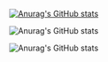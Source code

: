 
<!--
**rangang/rangang** is a ✨ _special_ ✨ repository because its `README.md` (this file) appears on your GitHub profile.

Here are some ideas to get you started:

- 🔭 I’m currently working on ...
- 🌱 I’m currently learning ...
- 👯 I’m looking to collaborate on ...
- 🤔 I’m looking for help with ...
- 💬 Ask me about ...
- 📫 How to reach me: ...
- 😄 Pronouns: ...
- ⚡ Fun fact: ...
-->

<!-- GitHub 统计卡片 -->
[![Anurag's GitHub stats](https://github-readme-stats.vercel.app/api?username=rangang)](https://github.com/anuraghazra/github-readme-stats)
<!-- 显示图标 -->
![Anurag's GitHub stats](https://github-readme-stats.vercel.app/api?username=rangang&show_icons=true)
<!-- 主题 -->
![Anurag's GitHub stats](https://github-readme-stats.vercel.app/api?username=rangang&show_icons=true&theme=radical)
